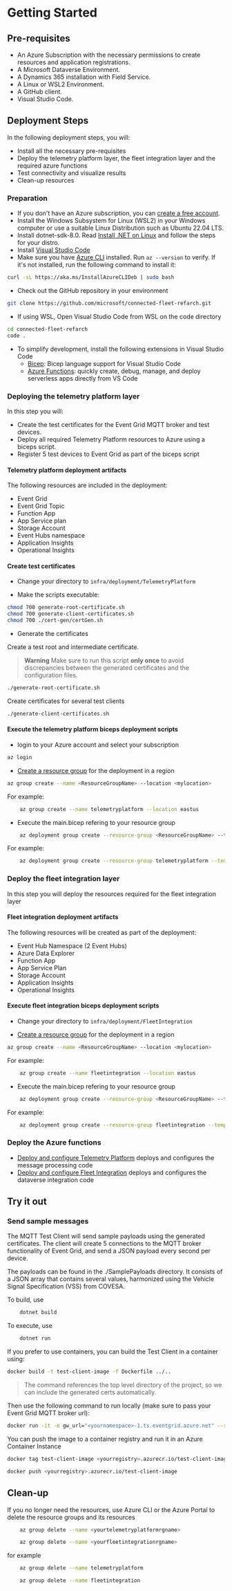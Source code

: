 # Getting Started

## Pre-requisites

- An Azure Subscription with the necessary permissions to create resources and application registrations.
- A Microsoft Dataverse Environment.
- A Dynamics 365 installation with Field Service.
- A Linux or WSL2 Environment.
- A GitHub client.
- Visual Studio Code.

## Deployment Steps

In the following deployment steps, you will:

- Install all the necessary pre-requisites
- Deploy the telemetry platform layer, the fleet integration layer and the required azure functions
- Test connectivity and visualize results
- Clean-up resources

### Preparation

- If you don't have an Azure subscription, you can [create a free account](https://azure.microsoft.com/en-us/pricing/purchase-options/azure-account).
- Install the Windows Subsystem for Linux (WSL2) in your Windows computer or use a suitable Linux Distribution such as Ubuntu 22.04 LTS.
- Install dotnet-sdk-8.0. Read [Install .NET on Linux](https://learn.microsoft.com/en-us/dotnet/core/install/linux) and follow the steps for your distro.
- Install [Visual Studio Code](https://visualstudio.microsoft.com/)
- Make sure you have [Azure CLI](https://learn.microsoft.com/en-us/cli/azure/install-azure-cli-linux?pivots=apt) installed. Run `az --version` to verify. If it's not installed, run the following command to install it:

```bash
curl -sL https://aka.ms/InstallAzureCLIDeb | sudo bash
```

- Check out the GitHub repository in your environment

``` bash
git clone https://github.com/microsoft/connected-fleet-refarch.git
```

- If using WSL, Open Visual Studio Code from WSL on the code directory

``` bash
cd connected-fleet-refarch
code .
```

- To simplify development, install the following extensions in Visual Studio Code
  - [Bicep](https://marketplace.visualstudio.com/items?itemName=ms-azuretools.vscode-bicep): Bicep language support for Visual Studio Code
  - [Azure Functions](https://marketplace.visualstudio.com/items?itemName=ms-azuretools.vscode-azurefunctions): quickly create, debug, manage, and deploy serverless apps directly from VS Code

### Deploying the telemetry platform layer

In this step you will:

- Create the test certificates for the Event Grid MQTT broker and test devices.
- Deploy all required Telemetry Platform resources to Azure using a biceps script.
- Register 5 test devices to Event Grid as part of the biceps script

#### Telemetry platform deployment artifacts

The following resources are included in the deployment:

- Event Grid
- Event Grid Topic
- Function App
- App Service plan
- Storage Account
- Event Hubs namespace
- Application Insights
- Operational Insights

#### Create test certificates

- Change your directory to ```infra/deployment/TelemetryPlatform```

- Make the scripts executable:

```bash
chmod 700 generate-root-certificate.sh
chmod 700 generate-client-certificates.sh
chmod 700 ./cert-gen/certGen.sh
```

- Generate the certificates

Create a test root and intermediate certificate.

> **Warning**
> Make sure to run this script **only once** to avoid discrepancies between the generated certificates and the configuration files.

```bash
./generate-root-certificate.sh
```

Create certificates for several test clients

```bash
./generate-client-certificates.sh
```

#### Execute the telemetry platform biceps deployment scripts

- login to your Azure account and select your subscription

``` bash
az login
```

- [Create a resource group](https://learn.microsoft.com/cli/azure/manage-azure-groups-azure-cli#create-a-resource-group) for the deployment in a region

``` bash
az group create --name <ResourceGroupName> --location <mylocation>
```

For example:

``` bash
    az group create --name telemetryplatform --location eastus
```

- Execute the main.bicep refering to your resource group

``` bash
    az deployment group create --resource-group <ResourceGroupName> --template-file ./main.bicep 
```

For example:

``` bash
    az deployment group create --resource-group telemetryplatform --template-file ./main.bicep
```

### Deploy the fleet integration layer

In this step you will deploy the resources required for the fleet integration layer

#### Fleet integration deployment artifacts

The following resources will be created as part of the deployment:

- Event Hub Namespace (2 Event Hubs)
- Azure Data Explorer
- Function App
- App Service Plan
- Storage Account
- Application Insights
- Operational Insights

#### Execute fleet integration biceps deployment scripts

- Change your directory to ```infra/deployment/FleetIntegration```

- [Create a resource group](https://learn.microsoft.com/cli/azure/manage-azure-groups-azure-cli#create-a-resource-group) for the deployment in a region

``` bash
az group create --name <ResourceGroupName> --location <mylocation>
```

For example:

``` bash
    az group create --name fleetintegration --location eastus
```

- Execute the main.bicep refering to your resource group

``` bash
    az deployment group create --resource-group <ResourceGroupName> --template-file ./main.bicep 
```

For example:

``` bash
    az deployment group create --resource-group fleetintegration --template-file ./main.bicep
```

### Deploy the Azure functions

- [Deploy and configure Telemetry Platform](../src/TelemetryPlatform/Functions/README.md) deploys and configures the message processing code
- [Deploy and configure Fleet Integration](../src/FleetIntegration/Functions/README.md) deploys and configures the dataverse integration code

## Try it out

### Send sample messages

The MQTT Test Client will send sample payloads using the generated certificates. The client will create 5 connections to the MQTT broker functionality
of Event Grid, and send a JSON payload every second per device.

The payloads can be found in the ./SamplePayloads directory. It consists of a JSON array that contains several values, harmonized using the
Vehicle Signal Specification (VSS) from COVESA.

To build, use

```bash
    dotnet build
```

To execute, use

```bash
    dotnet run
```

If you prefer to use containers, you can build the Test Client in a container using:

```bash
docker build -t test-client-image -f Dockerfile ../..
```

> The command references the top level directory of the project, so we can include the generated certs automatically.

Then use the following command to run locally (make sure to pass your Event Grid MQTT broker url):

```bash
docker run -it -e gw_url="<yournamespace>-1.ts.eventgrid.azure.net" --rm test-client-image
```

You can push the image to a container registry and run it in an Azure Container Instance

```bash
docker tag test-client-image <yourregistry>.azurecr.io/test-client-image

docker push <yourregistry>.azurecr.io/test-client-image
```

## Clean-up

If you no longer need the resources, use Azure CLI or the Azure Portal to delete the resource groups and its resources

```bash
    az group delete --name <yourtelemetryplatformrgname>

    az group delete --name <yourfleetintegrationrgname>

```

for example

```bash
    az group delete --name telemetryplatform

    az group delete --name fleetintegration
```
